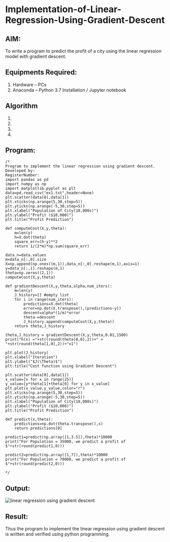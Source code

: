 # Implementation-of-Linear-Regression-Using-Gradient-Descent

## AIM:
To write a program to predict the profit of a city using the linear regression model with gradient descent.

## Equipments Required:
1. Hardware – PCs
2. Anaconda – Python 3.7 Installation / Jupyter notebook

## Algorithm
1. 
2. 
3. 
4. 

## Program:
```
/*
Program to implement the linear regression using gradient descent.
Developed by: 
RegisterNumber:
import pandas as pd
import numpy as np
import matplotlib.pyplot as plt
data=pd.read_csv("ex1.txt",header=None)
plt.scatter(data[0],data[1])
plt.xticks(np.arange(5,30,step=5))
plt.yticks(np.arange(-5,30,step=5))
plt.xlabel("Population of City(10,000s)")
plt.ylabel("Profit ($10,000)")
plt.title("Profit Prediction")

def computeCost(X,y,theta):
    m=len(y) 
    h=X.dot(theta) 
    square_err=(h-y)**2
    return 1/(2*m)*np.sum(square_err) 

data_n=data.values
m=data_n[:,0].size
X=np.append(np.ones((m,1)),data_n[:,0].reshape(m,1),axis=1)
y=data_n[:,1].reshape(m,1)
theta=np.zeros((2,1))
computeCost(X,y,theta) 

def gradientDescent(X,y,theta,alpha,num_iters):
    m=len(y)
    J_history=[] #empty list
    for i in range(num_iters):
        predictions=X.dot(theta)
        error=np.dot(X.transpose(),(predictions-y))
        descent=alpha*(1/m)*error
        theta-=descent
        J_history.append(computeCost(X,y,theta))
    return theta,J_history

theta,J_history = gradientDescent(X,y,theta,0.01,1500)
print("h(x) ="+str(round(theta[0,0],2))+" + "+str(round(theta[1,0],2))+"x1")

plt.plot(J_history)
plt.xlabel("Iteration")
plt.ylabel("$J(\Theta)$")
plt.title("Cost function using Gradient Descent")

plt.scatter(data[0],data[1])
x_value=[x for x in range(25)]
y_value=[y*theta[1]+theta[0] for y in x_value]
plt.plot(x_value,y_value,color="r")
plt.xticks(np.arange(5,30,step=5))
plt.yticks(np.arange(-5,30,step=5))
plt.xlabel("Population of City(10,000s)")
plt.ylabel("Profit ($10,000)")
plt.title("Profit Prediction")

def predict(x,theta):
    predictions=np.dot(theta.transpose(),x)
    return predictions[0]

predict1=predict(np.array([1,3.5]),theta)*10000
print("For Population = 35000, we predict a profit of $"+str(round(predict1,0)))

predict2=predict(np.array([1,7]),theta)*10000
print("For Population = 70000, we predict a profit of $"+str(round(predict2,0)))
  
*/
```

## Output:
![linear regression using gradient descent](sam.png)


## Result:
Thus the program to implement the linear regression using gradient descent is written and verified using python programming.
